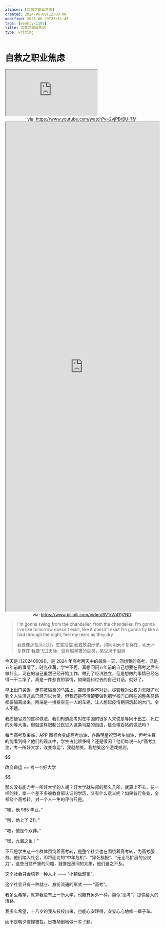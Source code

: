 ```yaml
---
aliases: [自救之职业焦虑]
created: 2024-06-08T12:00:00
modified: 2025-06-29T23:51:45
tags: [weekly/1191]
title: 自救之职业焦虑
type: writing
---
```


# 自救之职业焦虑

<iframe src="https://www.youtube.com/embed/2vjPBrBU-TM" allow="accelerometer; autoplay; clipboard-write; encrypted-media; gyroscope; picture-in-picture; web-share" referrerpolicy="strict-origin-when-cross-origin" allowfullscreen></iframe>
<center>via: <a href='https://www.youtube.com/watch?v=2vjPBrBU-TM' target='_blank' class='external-link'>https://www.youtube.com/watch?v=2vjPBrBU-TM</a></center>

<iframe src='https://player.bilibili.com/player.html?isOutside=true&bvid=BV1rW411j7ND&p=1&autoplay=false' style='height:40vh;width:100%' class='iframe-radius' allow='fullscreen'></iframe>
<center>via: <a href='https://www.bilibili.com/video/BV1rW411j7ND' target='_blank' class='external-link'>https://www.bilibili.com/video/BV1rW411j7ND</a></center>

> I'm gonna swing from the chandelier, from the chandelier.
> I'm gonna live like tomorrow doesn't exist, like it doesn't exist
> I'm gonna fly like a bird through the night, feel my tears as they dry
>
> 我要像那摇荡吊灯，恣意摇摆
> 我要放浪形骸，如同明天不复存在，明天不复存在
> 我要飞过天际，做穿越黑夜的百灵，感受风干泪滴

今天是 [[20240608]]，是 2024 年高考两天中的最后一天，回想我的高考，已是五年前的事情了，时光荏苒，学生不再，真想问问五年前的自己想要在高考之后去做什么，现在的自己虽然已经开始工作，做到了经济独立，但是想做的事情已经忘得一干二净了。真是一件悲哀的事情，如果能和过去的自己对话，就好了。

早上出门买饭，走在被隔离的马路上，突然觉得不对劲，尽管我对公权力无限扩张到个人生活这点已经习以为常，但我还是不清楚要做到把学校门口所在的整条马路都要隔离出来，两端是一排排空无一人的车辆，让人想起疫情期间筑起的大门。令人不适。

我质疑官方的这种做法，我们知道高考对在中国的很多人来说是等同于出生、死亡的头等大事，但就这样限制公民进入这条马路的自由，是合理妥帖的做法吗？

每当高考及来临，APP 图标会变成高考加油，各路明星祝贺考生加油，但考生真的能看到吗？他们的观众中，学生占比很多吗？还是很闲？他们每说一句“高考加油，考一所好大学，改变命运”，我就想笑。我想笑这个游戏规则。

$$

改变命运 == 考一个好大学

$$

那么没有能力考一所好大学的人呢？好大学就头部的那么几所，就算上不去，花一样的钱，拿一个差不多被教育部认证的学历，又有什么意义呢？如果各行各业，全都绕个高考转，对一个人一生的评价只是。

“哇，他 985 毕业。”

“哦，他上了 211。”

“嗯，他是个双非。”

“嘿，九漏之鱼！”

不只是学生这一个群体围绕着高考转，是整个社会也在围绕着高考转，为高考服务。他们踏入社会，即将面对的“中年危机”、“猝死福报”、“无止尽扩展的公权力”，这些日益严重的问题，就像是房间的大象，他们避之不及。

这个社会只会培养一种人才 —— “小镇做题家”。

这个社会只有一种就业、身份流通的形式 —— “高考”。

我多么希望，就算我没有上一所大学，也能有另外一种，类似“高考”，提供给人的活路。

我多么希望，十八岁的我从技校出来，也能心安理得，安安心心地修一辈子车。

而不是朝夕惶惶被裁，日夜颠倒地做一辈子题。
